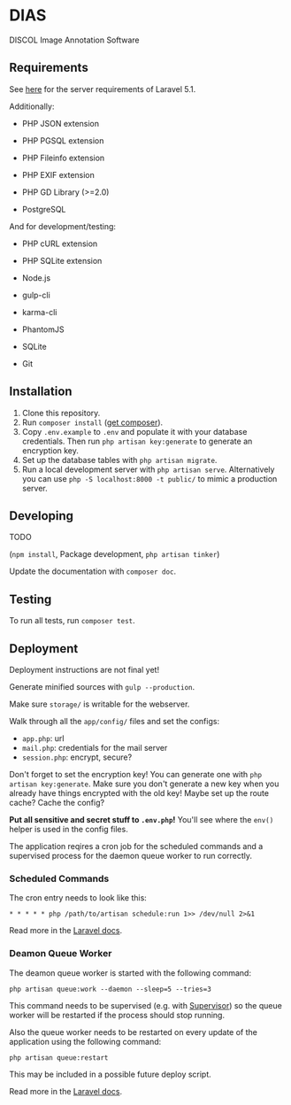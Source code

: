 # DIAS

DISCOL Image Annotation Software

## Requirements

See [here](http://laravel.com/docs/5.1#installation) for the server requirements of Laravel 5.1.

Additionally:
- PHP JSON extension
- PHP PGSQL extension
- PHP Fileinfo extension
- PHP EXIF extension

- PHP GD Library (>=2.0)
- PostgreSQL

And for development/testing:

- PHP cURL extension
- PHP SQLite extension

- Node.js
- gulp-cli
- karma-cli
- PhantomJS

- SQLite
- Git

## Installation

1. Clone this repository.
2. Run `composer install` ([get composer](https://getcomposer.org/doc/00-intro.md#installation-linux-unix-osx)).
4. Copy `.env.example` to `.env` and populate it with your database credentials. Then run `php artisan key:generate` to generate an encryption key.
5. Set up the database tables with `php artisan migrate`.
6. Run a local development server with `php artisan serve`. Alternatively you can use `php -S localhost:8000 -t public/` to mimic a production server.

## Developing

TODO

(`npm install`, Package development, `php artisan tinker`)

Update the documentation with `composer doc`.

## Testing

To run all tests, run `composer test`.

## Deployment

Deployment instructions are not final yet!

Generate minified sources with `gulp --production`.

Make sure `storage/` is writable for the webserver.

Walk through all the `app/config/` files and set the configs:
- `app.php`: url
- `mail.php`: credentials for the mail server
- `session.php`: encrypt, secure?

Don't forget to set the encryption key! You can generate one with `php artisan key:generate`. Make sure you don't generate a new key when you already have things encrypted with the old key!
Maybe set up the route cache? Cache the config?

**Put all sensitive and secret stuff to `.env.php`!** You'll see where the `env()` helper is used in the config files.

The application reqires a cron job for the scheduled commands and a supervised process for the daemon queue worker to run correctly.

### Scheduled Commands

The cron entry needs to look like this:

```
* * * * * php /path/to/artisan schedule:run 1>> /dev/null 2>&1
```

Read more in the [Laravel docs](http://laravel.com/docs/5.0/artisan#scheduling-artisan-commands).


### Deamon Queue Worker

The deamon queue worker is started with the following command:

```
php artisan queue:work --daemon --sleep=5 --tries=3
```

This command needs to be supervised (e.g. with [Supervisor](http://supervisord.org/)) so the queue worker will be restarted if the process should stop running.

Also the queue worker needs to be restarted on every update of the application using the following command:

```
php artisan queue:restart
```

This may be included in a possible future deploy script.

Read more in the [Laravel docs](http://laravel.com/docs/5.0/queues#daemon-queue-worker).
